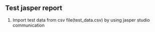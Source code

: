 Test jasper report
--

1. Import test data from csv file(test_data.csv) by using jasper studio communication 
